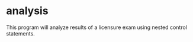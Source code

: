 # analysis
 
This program will analyze results of a licensure exam using nested control statements.
